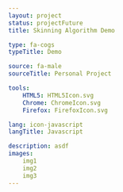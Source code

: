 ```yaml
---
layout: project
status: projectFuture
title: Skinning Algorithm Demo

type: fa-cogs
typeTitle: Demo

source: fa-male
sourceTitle: Personal Project

tools:
    HTML5: HTML5Icon.svg
    Chrome: ChromeIcon.svg
    Firefox: FirefoxIcon.svg

lang: icon-javascript
langTitle: Javascript

description: asdf
images: 
    img1
    img2
    img3
---
```

